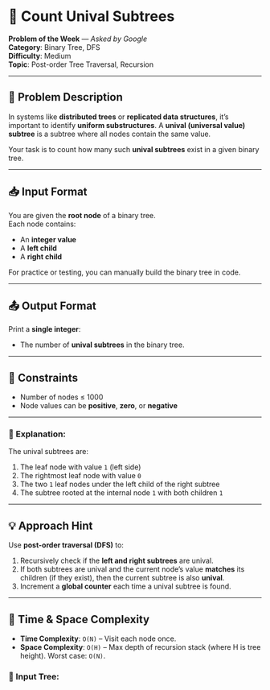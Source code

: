 # 🌲 Count Unival Subtrees

**Problem of the Week** — *Asked by Google*  
**Category**: Binary Tree, DFS  
**Difficulty**: Medium  
**Topic**: Post-order Tree Traversal, Recursion  

---

## 🧩 Problem Description

In systems like **distributed trees** or **replicated data structures**, it’s important to identify **uniform substructures**. A **unival (universal value) subtree** is a subtree where all nodes contain the same value.

Your task is to count how many such **unival subtrees** exist in a given binary tree.

---

## 📥 Input Format

You are given the **root node** of a binary tree.  
Each node contains:
- An **integer value**
- A **left child**
- A **right child**

For practice or testing, you can manually build the binary tree in code.

---

## 📤 Output Format

Print a **single integer**:  
- The number of **unival subtrees** in the binary tree.

---

## 📌 Constraints

- Number of nodes ≤ 1000  
- Node values can be **positive**, **zero**, or **negative**

---


### 🧾 Explanation:
The unival subtrees are:
1. The leaf node with value `1` (left side)
2. The rightmost leaf node with value `0`
3. The two `1` leaf nodes under the left child of the right subtree
4. The subtree rooted at the internal node `1` with both children `1`

---

## 💡 Approach Hint

Use **post-order traversal (DFS)** to:
1. Recursively check if the **left and right subtrees** are unival.
2. If both subtrees are unival and the current node’s value **matches** its children (if they exist), then the current subtree is also **unival**.
3. Increment a **global counter** each time a unival subtree is found.

---

## 🧠 Time & Space Complexity

- **Time Complexity**: `O(N)` – Visit each node once.
- **Space Complexity**: `O(H)` – Max depth of recursion stack (where H is tree height). Worst case: `O(N)`.

### 🔳 Input Tree:
